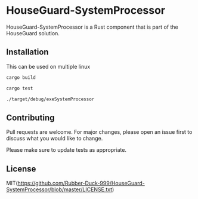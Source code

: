 # HouseGuard-SystemProcessor

HouseGuard-SystemProcessor is a Rust component that is part of the HouseGuard solution.

## Installation

This can be used on multiple linux

```bash
cargo build

cargo test

./target/debug/exeSystemProcessor
```


## Contributing
Pull requests are welcome. For major changes, please open an issue first to discuss what you would like to change.

Please make sure to update tests as appropriate.

## License
MIT(https://github.com/Rubber-Duck-999/HouseGuard-SystemProcessor/blob/master/LICENSE.txt)
